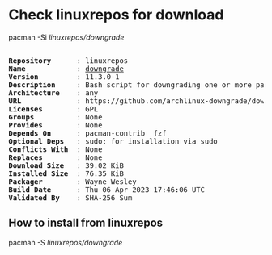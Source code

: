 # Check linuxrepos for download

pacman -Si *linuxrepos/downgrade*

<div class="highlight"><pre class="highlight"><text>
<b>Repository</b>      : linuxrepos
<b>Name</b>            : <a href="../../x86_64/downgrade-11.3.0-1-any.pkg.tar.zst">downgrade</a>
<b>Version</b>         : 11.3.0-1
<b>Description</b>     : Bash script for downgrading one or more packages to a version in your cache or the A.L.A.
<b>Architecture</b>    : any
<b>URL</b>             : https://github.com/archlinux-downgrade/downgrade
<b>Licenses</b>        : GPL
<b>Groups</b>          : None
<b>Provides</b>        : None
<b>Depends On</b>      : pacman-contrib  fzf
<b>Optional Deps</b>   : sudo: for installation via sudo
<b>Conflicts With</b>  : None
<b>Replaces</b>        : None
<b>Download Size</b>   : 39.02 KiB
<b>Installed Size</b>  : 76.35 KiB
<b>Packager</b>        : Wayne Wesley <wayne6324@gmail.com>
<b>Build Date</b>      : Thu 06 Apr 2023 17:46:06 UTC
<b>Validated By</b>    : SHA-256 Sum
</text></pre></div>

## How to install from linuxrepos

pacman -S *linuxrepos/downgrade*
